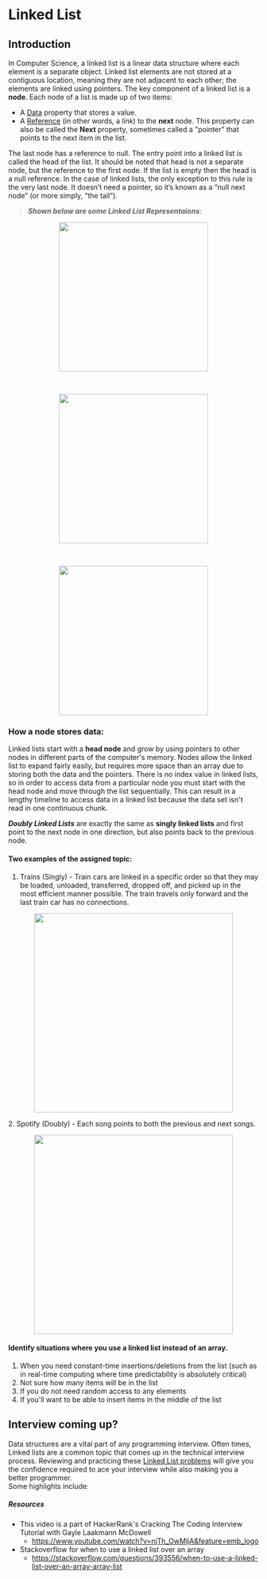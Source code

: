 # Linked List

## Introduction

In Computer Science, a linked list is a linear data structure where each element is a separate object.
Linked list elements are not stored at a contiguous location, meaning they are not adjacent to each other; the elements are linked using pointers. The key component of a linked list is a **node**. Each node of a list is made up of two items:
* A [Data](https://en.wikipedia.org/wiki/Data_(computing)) property that stores a value.
* A [Reference](https://en.wikipedia.org/wiki/Reference_(computer_science)) (in other words, a *link*) to the **next** node. This property can also be called the **Next** property, sometimes called a "pointer" that points to the next item in the list. <br> 

The last node has a reference to null. The entry point into a linked list is called the head of the list. It should be noted that head is not a separate node, but the reference to the first node. If the list is empty then the head is a null reference. In the case of linked lists, the only exception to this rule is the very last node. It doesn’t need a pointer, so it’s known as a “null next node” (or more simply, “the tail”). <br>
> ***Shown below are some Linked List Representaions***: <br>

<p align="center">
 <img src="https://www.educative.io/api/edpresso/shot/5077575695073280/image/5192456339456000" height="300">
</p> 

<br>

<p align="center">
 <img src="https://www.geeksforgeeks.org/wp-content/uploads/gq/2013/03/Linkedlist.png" height="300">
</p> 

<br>

<p align="center">
 <img src="https://www.tutorialspoint.com/data_structures_algorithms/images/dsa_linkedlist.jpg" height="300">
</p>

### How a node stores data:

Linked lists start with a **head node** and grow by using pointers to other nodes in different parts of the computer's memory. Nodes allow the linked list to expand fairly easily, but requires more space than an array due to storing both the data and the pointers. There is no index value in linked lists, so in order to access data from a particular node you must start with the head node and move through the list sequentially. This can result in a lengthy timeline to access data in a linked list because the data set isn't read in one continuous chunk. 

***Doubly Linked Lists*** are exactly the same as **singly linked lists** and first point to the next node in one direction, but also points back to the previous node. 



#### Two examples of the assigned topic:
 1. Trains (Singly) - Train cars are linked in a specific order so that they may be loaded, unloaded, transferred, dropped off, and picked up in the most efficient manner possible. The train travels only forward and the last train car has no connections.
 <p align="center">
  <img src="https://miro.medium.com/max/2280/1*7iuBvBXeST5XFo4HYxrEnw.jpeg" height="400">
 </p>
 2. Spotify (Doubly) - Each song points to both the previous and next songs.
 <p align="center">
  <img src="https://www.androidpolice.com/wp-content/uploads/2019/03/spotify-now-playing-newer.png" height="400">
 </p>
 
#### Identify situations where you use a linked list instead of an array.
 1. When you need constant-time insertions/deletions from the list (such as in real-time computing where time predictability is absolutely critical)
 2. Not sure how many items will be in the list
 3. If you do not need random access to any elements
 4. If you'll want to be able to insert items in the middle of the list

## Interview coming up?

Data structures are a vital part of any programming interview. Often times, Linked lists are a common topic that comes up in the technical interview process. Reviewing and practicing these [Linked List problems](https://www.geeksforgeeks.org/top-20-linked-list-interview-question/) will give you the confidence required to ace your interview while also making you a better programmer. <br>
Some highlights include:




##### Resources
* This video is a part of HackerRank's Cracking The Coding Interview Tutorial with Gayle Laakmann McDowell
  * https://www.youtube.com/watch?v=njTh_OwMljA&feature=emb_logo
* Stackoverflow for when to use a linked list over an array
  * https://stackoverflow.com/questions/393556/when-to-use-a-linked-list-over-an-array-array-list
